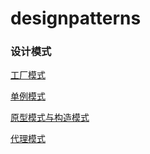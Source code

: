 # designpatterns
### 设计模式
[工厂模式](doc/factory.md)

[单例模式](doc/singleton.md)

[原型模式与构造模式](doc/prototypeAndBuilder.md)

[代理模式](doc/proxy.md)


